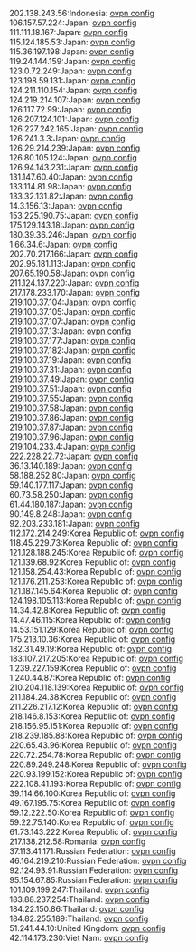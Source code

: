 202.138.243.56:Indonesia: [ovpn config](vpn/202_138_243_56.ovpn)  
106.157.57.224:Japan: [ovpn config](vpn/106_157_57_224.ovpn)  
111.111.18.167:Japan: [ovpn config](vpn/111_111_18_167.ovpn)  
115.124.185.53:Japan: [ovpn config](vpn/115_124_185_53.ovpn)  
115.36.197.198:Japan: [ovpn config](vpn/115_36_197_198.ovpn)  
119.24.144.159:Japan: [ovpn config](vpn/119_24_144_159.ovpn)  
123.0.72.249:Japan: [ovpn config](vpn/123_0_72_249.ovpn)  
123.198.59.131:Japan: [ovpn config](vpn/123_198_59_131.ovpn)  
124.211.110.154:Japan: [ovpn config](vpn/124_211_110_154.ovpn)  
124.219.214.107:Japan: [ovpn config](vpn/124_219_214_107.ovpn)  
126.117.72.99:Japan: [ovpn config](vpn/126_117_72_99.ovpn)  
126.207.124.101:Japan: [ovpn config](vpn/126_207_124_101.ovpn)  
126.227.242.165:Japan: [ovpn config](vpn/126_227_242_165.ovpn)  
126.241.3.3:Japan: [ovpn config](vpn/126_241_3_3.ovpn)  
126.29.214.239:Japan: [ovpn config](vpn/126_29_214_239.ovpn)  
126.80.105.124:Japan: [ovpn config](vpn/126_80_105_124.ovpn)  
126.94.143.231:Japan: [ovpn config](vpn/126_94_143_231.ovpn)  
131.147.60.40:Japan: [ovpn config](vpn/131_147_60_40.ovpn)  
133.114.81.98:Japan: [ovpn config](vpn/133_114_81_98.ovpn)  
133.32.131.82:Japan: [ovpn config](vpn/133_32_131_82.ovpn)  
14.3.156.13:Japan: [ovpn config](vpn/14_3_156_13.ovpn)  
153.225.190.75:Japan: [ovpn config](vpn/153_225_190_75.ovpn)  
175.129.143.18:Japan: [ovpn config](vpn/175_129_143_18.ovpn)  
180.39.36.246:Japan: [ovpn config](vpn/180_39_36_246.ovpn)  
1.66.34.6:Japan: [ovpn config](vpn/1_66_34_6.ovpn)  
202.70.217.166:Japan: [ovpn config](vpn/202_70_217_166.ovpn)  
202.95.181.113:Japan: [ovpn config](vpn/202_95_181_113.ovpn)  
207.65.190.58:Japan: [ovpn config](vpn/207_65_190_58.ovpn)  
211.124.137.220:Japan: [ovpn config](vpn/211_124_137_220.ovpn)  
217.178.233.170:Japan: [ovpn config](vpn/217_178_233_170.ovpn)  
219.100.37.104:Japan: [ovpn config](vpn/219_100_37_104.ovpn)  
219.100.37.105:Japan: [ovpn config](vpn/219_100_37_105.ovpn)  
219.100.37.107:Japan: [ovpn config](vpn/219_100_37_107.ovpn)  
219.100.37.13:Japan: [ovpn config](vpn/219_100_37_13.ovpn)  
219.100.37.177:Japan: [ovpn config](vpn/219_100_37_177.ovpn)  
219.100.37.182:Japan: [ovpn config](vpn/219_100_37_182.ovpn)  
219.100.37.19:Japan: [ovpn config](vpn/219_100_37_19.ovpn)  
219.100.37.31:Japan: [ovpn config](vpn/219_100_37_31.ovpn)  
219.100.37.49:Japan: [ovpn config](vpn/219_100_37_49.ovpn)  
219.100.37.51:Japan: [ovpn config](vpn/219_100_37_51.ovpn)  
219.100.37.55:Japan: [ovpn config](vpn/219_100_37_55.ovpn)  
219.100.37.58:Japan: [ovpn config](vpn/219_100_37_58.ovpn)  
219.100.37.86:Japan: [ovpn config](vpn/219_100_37_86.ovpn)  
219.100.37.87:Japan: [ovpn config](vpn/219_100_37_87.ovpn)  
219.100.37.96:Japan: [ovpn config](vpn/219_100_37_96.ovpn)  
219.104.233.4:Japan: [ovpn config](vpn/219_104_233_4.ovpn)  
222.228.22.72:Japan: [ovpn config](vpn/222_228_22_72.ovpn)  
36.13.140.189:Japan: [ovpn config](vpn/36_13_140_189.ovpn)  
58.188.252.80:Japan: [ovpn config](vpn/58_188_252_80.ovpn)  
59.140.177.117:Japan: [ovpn config](vpn/59_140_177_117.ovpn)  
60.73.58.250:Japan: [ovpn config](vpn/60_73_58_250.ovpn)  
61.44.180.187:Japan: [ovpn config](vpn/61_44_180_187.ovpn)  
90.149.8.248:Japan: [ovpn config](vpn/90_149_8_248.ovpn)  
92.203.233.181:Japan: [ovpn config](vpn/92_203_233_181.ovpn)  
112.172.214.249:Korea Republic of: [ovpn config](vpn/112_172_214_249.ovpn)  
118.45.229.73:Korea Republic of: [ovpn config](vpn/118_45_229_73.ovpn)  
121.128.188.245:Korea Republic of: [ovpn config](vpn/121_128_188_245.ovpn)  
121.139.68.92:Korea Republic of: [ovpn config](vpn/121_139_68_92.ovpn)  
121.158.254.43:Korea Republic of: [ovpn config](vpn/121_158_254_43.ovpn)  
121.176.211.253:Korea Republic of: [ovpn config](vpn/121_176_211_253.ovpn)  
121.187.145.64:Korea Republic of: [ovpn config](vpn/121_187_145_64.ovpn)  
124.198.105.113:Korea Republic of: [ovpn config](vpn/124_198_105_113.ovpn)  
14.34.42.8:Korea Republic of: [ovpn config](vpn/14_34_42_8.ovpn)  
14.47.46.115:Korea Republic of: [ovpn config](vpn/14_47_46_115.ovpn)  
14.53.151.129:Korea Republic of: [ovpn config](vpn/14_53_151_129.ovpn)  
175.213.10.36:Korea Republic of: [ovpn config](vpn/175_213_10_36.ovpn)  
182.31.49.19:Korea Republic of: [ovpn config](vpn/182_31_49_19.ovpn)  
183.107.217.205:Korea Republic of: [ovpn config](vpn/183_107_217_205.ovpn)  
1.239.227.159:Korea Republic of: [ovpn config](vpn/1_239_227_159.ovpn)  
1.240.44.87:Korea Republic of: [ovpn config](vpn/1_240_44_87.ovpn)  
210.204.118.139:Korea Republic of: [ovpn config](vpn/210_204_118_139.ovpn)  
211.184.24.38:Korea Republic of: [ovpn config](vpn/211_184_24_38.ovpn)  
211.226.217.12:Korea Republic of: [ovpn config](vpn/211_226_217_12.ovpn)  
218.146.8.153:Korea Republic of: [ovpn config](vpn/218_146_8_153.ovpn)  
218.156.95.151:Korea Republic of: [ovpn config](vpn/218_156_95_151.ovpn)  
218.239.185.88:Korea Republic of: [ovpn config](vpn/218_239_185_88.ovpn)  
220.65.43.96:Korea Republic of: [ovpn config](vpn/220_65_43_96.ovpn)  
220.72.254.78:Korea Republic of: [ovpn config](vpn/220_72_254_78.ovpn)  
220.89.249.248:Korea Republic of: [ovpn config](vpn/220_89_249_248.ovpn)  
220.93.199.152:Korea Republic of: [ovpn config](vpn/220_93_199_152.ovpn)  
222.108.41.193:Korea Republic of: [ovpn config](vpn/222_108_41_193.ovpn)  
39.114.66.100:Korea Republic of: [ovpn config](vpn/39_114_66_100.ovpn)  
49.167.195.75:Korea Republic of: [ovpn config](vpn/49_167_195_75.ovpn)  
59.12.222.50:Korea Republic of: [ovpn config](vpn/59_12_222_50.ovpn)  
59.22.75.140:Korea Republic of: [ovpn config](vpn/59_22_75_140.ovpn)  
61.73.143.222:Korea Republic of: [ovpn config](vpn/61_73_143_222.ovpn)  
217.138.212.58:Romania: [ovpn config](vpn/217_138_212_58.ovpn)  
37.113.41.171:Russian Federation: [ovpn config](vpn/37_113_41_171.ovpn)  
46.164.219.210:Russian Federation: [ovpn config](vpn/46_164_219_210.ovpn)  
92.124.93.91:Russian Federation: [ovpn config](vpn/92_124_93_91.ovpn)  
95.154.67.85:Russian Federation: [ovpn config](vpn/95_154_67_85.ovpn)  
101.109.199.247:Thailand: [ovpn config](vpn/101_109_199_247.ovpn)  
183.88.237.254:Thailand: [ovpn config](vpn/183_88_237_254.ovpn)  
184.22.150.86:Thailand: [ovpn config](vpn/184_22_150_86.ovpn)  
184.82.255.189:Thailand: [ovpn config](vpn/184_82_255_189.ovpn)  
51.241.44.10:United Kingdom: [ovpn config](vpn/51_241_44_10.ovpn)  
42.114.173.230:Viet Nam: [ovpn config](vpn/42_114_173_230.ovpn)  
